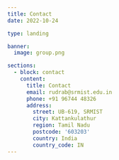 ```yaml
---
title: Contact
date: 2022-10-24

type: landing

banner:
  image: group.png

sections:
  - block: contact
    content:
      title: Contact
      email: rudrab@srmist.edu.in
      phone: +91 96744 48326
      address:
        street: UB-619, SRMIST
        city: Kattankulathur
        region: Tamil Nadu
        postcode: '603203'
        country: India
        country_code: IN
---
```

